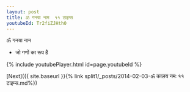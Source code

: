 ```yaml
---
layout: post
title: ॐ गनया नाम  ११ टाइम्स
youtubeId: Tr2fiZJHth0
---
```

 
 
 ॐ गनया नाम   
 
 -  जो गणों का रूप है 
 
  
 
  
 
 
 
 
 
 


{% include youtubePlayer.html id=page.youtubeId %}
 
[Next]({{ site.baseurl }}{% link  split1/_posts/2014-02-03-ॐ कालय नमः ११ टाइम्स.md%})
 
